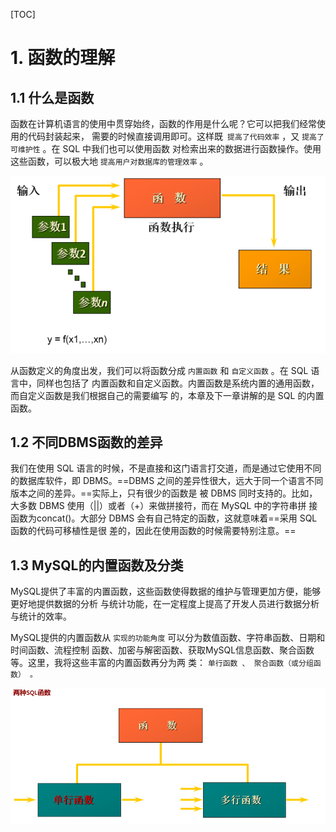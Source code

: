 [TOC]



# 1. 函数的理解

## 1.1 什么是函数

函数在计算机语言的使用中贯穿始终，函数的作用是什么呢？它可以把我们经常使用的代码封装起来， 需要的时候直接调用即可。这样既` 提高了代码效率` ，又 `提高了可维护性` 。在 SQL 中我们也可以使用函数 对检索出来的数据进行函数操作。使用这些函数，可以极大地 `提高用户对数据库的管理效率` 。

![image-20230716090114485](./assets/image-20230716090114485.png)

从函数定义的角度出发，我们可以将函数分成 `内置函数` 和 `自定义函数` 。在 SQL 语言中，同样也包括了 内置函数和自定义函数。内置函数是系统内置的通用函数，而自定义函数是我们根据自己的需要编写 的，本章及下一章讲解的是 SQL 的内置函数。

## 1.2 不同DBMS函数的差异

我们在使用 SQL 语言的时候，不是直接和这门语言打交道，而是通过它使用不同的数据库软件，即 DBMS。==DBMS 之间的差异性很大，远大于同一个语言不同版本之间的差异。==实际上，只有很少的函数是 被 DBMS 同时支持的。比如，大多数 DBMS 使用（||）或者（+）来做拼接符，而在 MySQL 中的字符串拼 接函数为concat()。大部分 DBMS 会有自己特定的函数，这就意味着==采用 SQL 函数的代码可移植性是很 差的，因此在使用函数的时候需要特别注意。==

## 1.3 MySQL的内置函数及分类

MySQL提供了丰富的内置函数，这些函数使得数据的维护与管理更加方便，能够更好地提供数据的分析 与统计功能，在一定程度上提高了开发人员进行数据分析与统计的效率。

MySQL提供的内置函数从 `实现的功能角度` 可以分为数值函数、字符串函数、日期和时间函数、流程控制 函数、加密与解密函数、获取MySQL信息函数、聚合函数等。这里，我将这些丰富的内置函数再分为两 类： `单行函数 、 聚合函数（或分组函数） 。`

![image-20230716121006165](./assets/image-20230716121006165.png)
